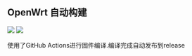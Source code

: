 ## OpenWrt 自动构建
[![](https://github.com/thisdk/openwrt-k2p-build/workflows/OpenWrt%20K2P%20CI/badge.svg)](https://github.com/thisdk/openwrt-k2p-build/actions)
[![](https://github.com/thisdk/openwrt-k2p-build/workflows/OpenWrt%20Weekly%20CI/badge.svg)](https://github.com/thisdk/openwrt-k2p-build/actions)

使用了GitHub Actions进行固件编译.编译完成自动发布到release
